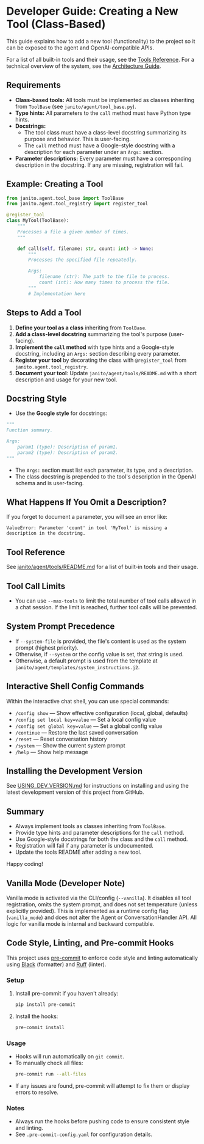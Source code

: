 # Developer Guide: Creating a New Tool (Class-Based)

This guide explains how to add a new tool (functionality) to the project so it can be exposed to the agent and OpenAI-compatible APIs.

For a list of all built-in tools and their usage, see the [Tools Reference](../janito/agent/tools/README.md).
For a technical overview of the system, see the [Architecture Guide](ARCHITECTURE.md).

## Requirements

- **Class-based tools:** All tools must be implemented as classes inheriting from `ToolBase` (see `janito/agent/tool_base.py`).
- **Type hints:** All parameters to the `call` method must have Python type hints.
- **Docstrings:**
  - The tool class must have a class-level docstring summarizing its purpose and behavior. This is user-facing.
  - The `call` method must have a Google-style docstring with a description for each parameter under an `Args:` section.
- **Parameter descriptions:** Every parameter must have a corresponding description in the docstring. If any are missing, registration will fail.

## Example: Creating a Tool

```python
from janito.agent.tool_base import ToolBase
from janito.agent.tool_registry import register_tool

@register_tool
class MyTool(ToolBase):
    """
    Processes a file a given number of times.
    """

    def call(self, filename: str, count: int) -> None:
        """
        Processes the specified file repeatedly.

        Args:
            filename (str): The path to the file to process.
            count (int): How many times to process the file.
        """
        # Implementation here
```

## Steps to Add a Tool

1. **Define your tool as a class** inheriting from `ToolBase`.
2. **Add a class-level docstring** summarizing the tool's purpose (user-facing).
3. **Implement the `call` method** with type hints and a Google-style docstring, including an `Args:` section describing every parameter.
4. **Register your tool** by decorating the class with `@register_tool` from `janito.agent.tool_registry`.
5. **Document your tool**: Update `janito/agent/tools/README.md` with a short description and usage for your new tool.

## Docstring Style

- Use the **Google style** for docstrings:

```python
"""
Function summary.

Args:
    param1 (type): Description of param1.
    param2 (type): Description of param2.
"""
```

- The `Args:` section must list each parameter, its type, and a description.
- The class docstring is prepended to the tool's description in the OpenAI schema and is user-facing.

## What Happens If You Omit a Description?

If you forget to document a parameter, you will see an error like:

```
ValueError: Parameter 'count' in tool 'MyTool' is missing a description in the docstring.
```

## Tool Reference

See [janito/agent/tools/README.md](../janito/agent/tools/README.md) for a list of built-in tools and their usage.

## Tool Call Limits

- You can use `--max-tools` to limit the total number of tool calls allowed in a chat session. If the limit is reached, further tool calls will be prevented.

## System Prompt Precedence

- If `--system-file` is provided, the file's content is used as the system prompt (highest priority).
- Otherwise, if `--system` or the config value is set, that string is used.
- Otherwise, a default prompt is used from the template at `janito/agent/templates/system_instructions.j2`.

## Interactive Shell Config Commands

Within the interactive chat shell, you can use special commands:
- `/config show` — Show effective configuration (local, global, defaults)
- `/config set local key=value` — Set a local config value
- `/config set global key=value` — Set a global config value
- `/continue` — Restore the last saved conversation
- `/reset` — Reset conversation history
- `/system` — Show the current system prompt
- `/help` — Show help message

## Installing the Development Version

See [USING_DEV_VERSION.md](USING_DEV_VERSION.md) for instructions on installing and using the latest development version of this project from GitHub.

## Summary

- Always implement tools as classes inheriting from `ToolBase`.
- Provide type hints and parameter descriptions for the `call` method.
- Use Google-style docstrings for both the class and the `call` method.
- Registration will fail if any parameter is undocumented.
- Update the tools README after adding a new tool.

Happy coding!

## Vanilla Mode (Developer Note)

Vanilla mode is activated via the CLI/config (`--vanilla`). It disables all tool registration, omits the system prompt, and does not set temperature (unless explicitly provided). This is implemented as a runtime config flag (`vanilla_mode`) and does not alter the Agent or ConversationHandler API. All logic for vanilla mode is internal and backward compatible.

## Code Style, Linting, and Pre-commit Hooks

This project uses [pre-commit](https://pre-commit.com/) to enforce code style and linting automatically using [Black](https://black.readthedocs.io/en/stable/) (formatter) and [Ruff](https://docs.astral.sh/ruff/) (linter).

### Setup
1. Install pre-commit if you haven't already:
   ```bash
   pip install pre-commit
   ```
2. Install the hooks:
   ```bash
   pre-commit install
   ```

### Usage
- Hooks will run automatically on `git commit`.
- To manually check all files:
   ```bash
   pre-commit run --all-files
   ```
- If any issues are found, pre-commit will attempt to fix them or display errors to resolve.

### Notes
- Always run the hooks before pushing code to ensure consistent style and linting.
- See `.pre-commit-config.yaml` for configuration details.
